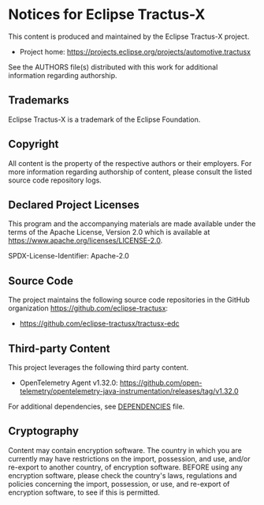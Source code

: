 # Notices for Eclipse Tractus-X

This content is produced and maintained by the Eclipse Tractus-X project.

* Project home: <https://projects.eclipse.org/projects/automotive.tractusx>

See the AUTHORS file(s) distributed with this work for additional information regarding authorship.

## Trademarks

Eclipse Tractus-X is a trademark of the Eclipse Foundation.

## Copyright

All content is the property of the respective authors or their employers. For
more information regarding authorship of content, please consult the listed
source code repository logs.

## Declared Project Licenses

This program and the accompanying materials are made available under the terms
of the Apache License, Version 2.0 which is available at
<https://www.apache.org/licenses/LICENSE-2.0>.

SPDX-License-Identifier: Apache-2.0

## Source Code

The project maintains the following source code repositories
in the GitHub organization <https://github.com/eclipse-tractusx>:

* <https://github.com/eclipse-tractusx/tractusx-edc>

## Third-party Content

This project leverages the following third party content.

- OpenTelemetry Agent v1.32.0: <https://github.com/open-telemetry/opentelemetry-java-instrumentation/releases/tag/v1.32.0>

For additional dependencies, see [DEPENDENCIES](./DEPENDENCIES) file.

## Cryptography

Content may contain encryption software. The country in which you are currently
may have restrictions on the import, possession, and use, and/or re-export to
another country, of encryption software. BEFORE using any encryption software,
please check the country's laws, regulations and policies concerning the import,
possession, or use, and re-export of encryption software, to see if this is
permitted.
